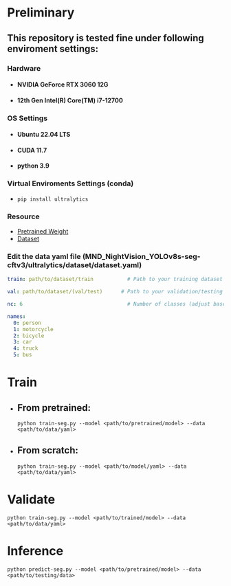 # Preliminary

## This repository is tested fine under following enviroment settings:

### Hardware

* #### NVIDIA GeForce RTX 3060 12G
* #### 12th Gen Intel(R) Core(TM) i7-12700

### OS Settings

* #### Ubuntu 22.04 LTS
* #### CUDA 11.7
* #### python 3.9

### Virtual Enviroments Settings (conda)
* ``` pip install ultralytics ``` 

### Resource
* [Pretrained Weight](https://drive.google.com/file/d/1UexfSHYXq6nkm3d0ILm1GKqgJ8pPhGFB/view?usp=sharing)
* [Dataset](https://drive.google.com/drive/folders/1FCTkbf6wC6T-gBGs22uvkfbtqpuJS8L9?usp=sharing)

### Edit the data yaml file (MND_NightVision_YOLOv8s-seg-cftv3/ultralytics/dataset/dataset.yaml)


```yaml
train: path/to/dataset/train           # Path to your training dataset

val: path/to/dataset/(val/test)      # Path to your validation/testing dataset, for example, if you want to train/calculate on val set, then this line should be "val: path/to/dataset/test", same if test set.

nc: 6                                  # Number of classes (adjust based on your dataset)

names:
  0: person
  1: motorcycle
  2: bicycle
  3: car
  4: truck
  5: bus
```

# Train

* ## From pretrained:
  ```python train-seg.py --model <path/to/pretrained/model> --data <path/to/data/yaml>```

* ## From scratch:
  ```python train-seg.py --model <path/to/model/yaml> --data <path/to/data/yaml>```

# Validate
```python train-seg.py --model <path/to/trained/model> --data <path/to/data/yaml>```

# Inference
```python predict-seg.py --model <path/to/pretrained/model> --data <path/to/testing/data>```
